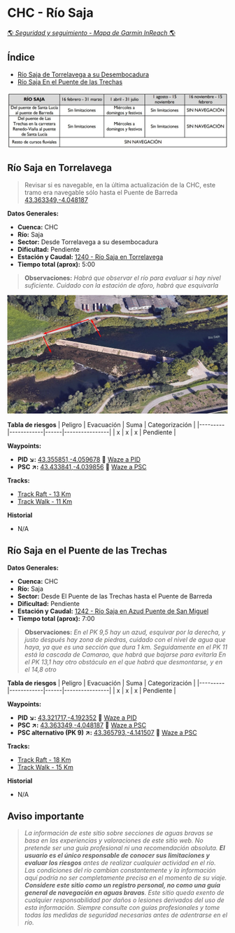 # CHC - Río Saja
[:earth_americas: *Seguridad y seguimiento - Mapa de Garmin InReach* :earth_americas:](https://share.garmin.com/gpalacios82)

## Índice
* [Río Saja de Torrelavega a su Desembocadura](./CHC-Saja.md#río-saja-en-torrelavega)
* [Río Saja En el Puente de las Trechas](./CHC-Saja.md#río-saja-en-el-puente-de-las-trechas)

![](../misc/images/CHC-SajaTramosNavegables.jpg)

## Río Saja en Torrelavega

> Revisar si es navegable, en la última actualización de la CHC, este tramo era navegable sólo hasta el Puente de Barreda [43.363349,-4.048187](https://maps.app.goo.gl/WoR3oiQRJSGXN6VM9)

**Datos Generales:**
* **Cuenca:** CHC
* **Río:** Saja
* **Sector:** Desde Torrelavega a su desembocadura
* **Dificultad:** Pendiente
* **Estación y Caudal:** [1240 - Río Saja en Torrelavega](https://visor.saichcantabrico.es/)
* **Tiempo total (aprox):** 5:00

>**Observaciones:**
*Habrá que observar el río para evaluar si hay nivel suficiente. Cuidado con la estación de aforo, habrá que esquivarla*

![](../misc/images/CHC-SajaTorrelavegaEsquivar.jpg)

**Tabla de riesgos**
| Peligro | Evacuación | Suma | Categorización |
|---------|------------|------|----------------|
|    x    |     x      |   x  |   Pendiente    |

**Waypoints:**
* **PID :arrow_lower_right::** [43.355851,-4.059678](https://maps.app.goo.gl/gdPm3TkRxPG1piNh9) :car: [Waze a PID](https://waze.com/?ll=43.355851,-4.059678&navigate=yes)
* **PSC :arrow_upper_right::** [43.433841,-4.039856](https://maps.app.goo.gl/x1LJqr3k7kYBZHnQ8) :car: [Waze a PSC](https://waze.com/?ll=43.433841,-4.039856&navigate=yes)

**Tracks:**
* [Track Raft - 13 Km](https://connect.garmin.com/modern/course/263074652)
* [Track Walk - 11 Km](https://connect.garmin.com/modern/course/263074264)

**Historial**
* N/A


## Río Saja en el Puente de las Trechas

**Datos Generales:**
* **Cuenca:** CHC
* **Río:** Saja
* **Sector:** Desde El Puente de las Trechas hasta el Puente de Barreda
* **Dificultad:** Pendiente
* **Estación y Caudal:** [1242 - Río Saja en Azud Puente de San Miguel](https://visor.saichcantabrico.es/)
* **Tiempo total (aprox):** 7:00

>**Observaciones:**
*En el PK 9,5 hay un azud, esquivar por la derecha, y justo después hay zona de piedras, cuidado con el nivel de agua que haya, ya que es una sección que dura 1 km.
Seguidamente en el PK 11 está la cascada de Camarao, que habrá que bajarse para evitarla
En el PK 13,1 hay otro obstáculo en el que habrá que desmontarse, y en el 14,8 otro*

**Tabla de riesgos**
| Peligro | Evacuación | Suma | Categorización |
|---------|------------|------|----------------|
|    x    |     x      |   x  |   Pendiente    |

**Waypoints:**
* **PID :arrow_lower_right::** [43.321717,-4.192352](https://maps.app.goo.gl/roJRTVVS8tkV2K298) :car: [Waze a PID](https://waze.com/?ll=43.321717,-4.192352&navigate=yes)
* **PSC :arrow_upper_right::** [43.363349,-4.048187](https://maps.app.goo.gl/XLT31CkRMG9ps1By5) :car: [Waze a PSC](https://waze.com/?ll=43.363349,-4.048187&navigate=yes)
* **PSC alternativo (PK 9) :arrow_upper_right::** [43.365793,-4.141507](https://maps.app.goo.gl/pgeYijKzSQeGsamP9) :car: [Waze a PSC](https://waze.com/?ll=43.365793,-4.141507&navigate=yes)

**Tracks:**
* [Track Raft - 18 Km](https://connect.garmin.com/modern/course/263471589)
* [Track Walk - 15 Km](https://connect.garmin.com/modern/course/263469697)

**Historial**
* N/A


## Aviso importante
>*La información de este sitio sobre secciones de aguas bravas se basa en las experiencias y valoraciones de este sitio web. No pretende ser una guía profesional ni una recomendación absoluta. **El usuario es el único responsable de conocer sus limitaciones y evaluar los riesgos** antes de realizar cualquier actividad en el río. Las condiciones del río cambian constantemente y la información aquí podría no ser completamente precisa en el momento de su viaje. **Considere este sitio como un registro personal, no como una guía general de navegación en aguas bravas**. Este sitio queda exento de cualquier responsabilidad por daños o lesiones derivados del uso de esta información. Siempre consulte con guías profesionales y tome todas las medidas de seguridad necesarias antes de adentrarse en el río.*